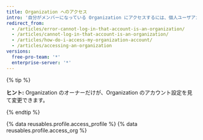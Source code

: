 ```yaml
---
title: Organization へのアクセス
intro: '自分がメンバーになっている Organization にアクセスするには、個人ユーザアカウントにサインインしなければなりません。'
redirect_from:
  - /articles/error-cannot-log-in-that-account-is-an-organization/
  - /articles/cannot-log-in-that-account-is-an-organization/
  - /articles/how-do-i-access-my-organization-account/
  - /articles/accessing-an-organization
versions:
  free-pro-team: '*'
  enterprise-server: '*'
---
```


{% tip %}

**ヒント:** Organization のオーナーだけが、Organization のアカウント設定を見て変更できます。

{% endtip %}

{% data reusables.profile.access_profile %}
{% data reusables.profile.access_org %}
